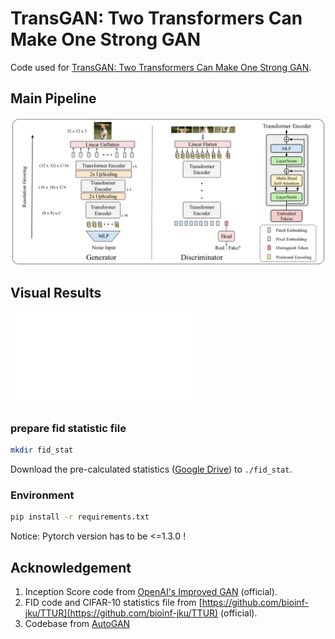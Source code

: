 # TransGAN: Two Transformers Can Make One Strong GAN
Code used for [TransGAN: Two Transformers Can Make One Strong GAN](https://https://github.com/yueruchen/TransGAN). 

## Main Pipeline
![Main Pipeline](assets/TransGAN.png)

## Visual Results
![Visual Results](assets/Visual_results.pdf)

### prepare fid statistic file
 ```bash
mkdir fid_stat
 ```
Download the pre-calculated statistics
([Google Drive](https://drive.google.com/drive/folders/1UUQVT2Zj-kW1c2FJOFIdGdlDHA3gFJJd?usp=sharing)) to `./fid_stat`.

### Environment
```bash
pip install -r requirements.txt
```
Notice: Pytorch version has to be <=1.3.0 !

## Acknowledgement
1. Inception Score code from [OpenAI's Improved GAN](https://github.com/openai/improved-gan/tree/master/inception_score) (official).
2. FID code and CIFAR-10 statistics file from [https://github.com/bioinf-jku/TTUR](https://github.com/bioinf-jku/TTUR) (official).
3. Codebase from [AutoGAN](https://github.com/VITA-Group/AutoGAN)
